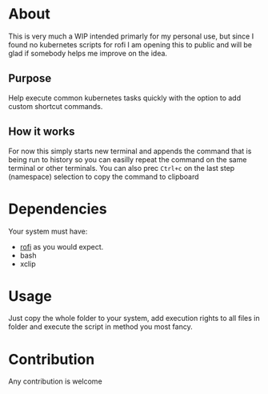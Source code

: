 # About

This is very much a WIP intended primarly for my personal use, but since I found no
kubernetes scripts for rofi I am opening this to public and will be glad if somebody helps me improve
on the idea.

## Purpose

Help execute common kubernetes tasks quickly with the option to add custom shortcut commands.

## How it works

For now this simply starts new terminal and appends the command that is being run to history so you can easilly repeat the command on the same terminal or other terminals.
You can also prec `Ctrl+c` on the last step (namespace) selection to copy the command to clipboard

# Dependencies

Your system must have:
- [rofi](https://github.com/davatorium/rofi) as you would expect.
- bash
- xclip

# Usage

Just copy the whole folder to your system, add execution rights to all files in folder and execute the script in method you most fancy.

# Contribution

Any contribution is welcome
